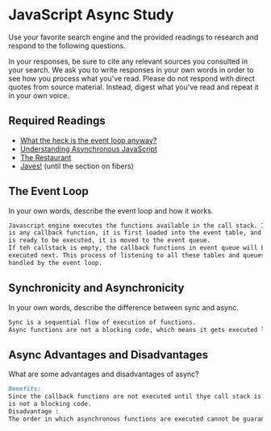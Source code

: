 # JavaScript Async Study

Use your favorite search engine and the provided readings to research and
respond to the following questions.

In your responses, be sure to cite any relevant sources you consulted in your
search. We ask you to write responses in your own words in order to see how you
process what you've read. Please do not respond with direct quotes from source
material. Instead, digest what you've read and repeat it in your own voice.

## Required Readings

-   [What the heck is the event loop anyway?](https://www.youtube.com/watch?v=8aGhZQkoFbQ)
-   [Understanding Asynchronous JavaScript](https://www.youtube.com/watch?v=vMfg0xGjcOI)
-   [The Restaurant](https://www.codeschool.com/blog/2014/10/30/understanding-node-js/)
-   [Javes!](https://www.discovermeteor.com/blog/understanding-sync-async-javascript-node/) (until the section on fibers)

## The Event Loop

In your own words, describe the event loop and how it works.

```md
Javascript engine executes the functions available in the call stack. If there
is any callback function, it is first loaded into the event table, and when it
is ready to be executed, it is moved to the event queue.
If teh callstack is empty, the callback functions in event queue will be
executed next. This process of listening to all these tables and queues are
handled by the event loop.
```

## Synchronicity and Asynchronicity

In your own words, describe the difference between sync and async.

```md
Sync is a sequential flow of execution of functions.
Async functions are not a blocking code, which means it gets executed later.
```

## Async Advantages and Disadvantages

What are some advantages and disadvantages of async?

```md
Benefits:
Since the callback functions are not executed until thye call stack is free, it
is not a blocking code.
Disadvantage :
The order in which asynchronous functions are executed cannot be guaranteed.
```
